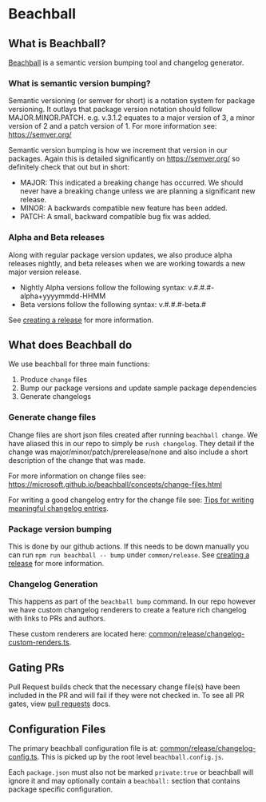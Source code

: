 # Beachball

## What is Beachball?

[Beachball](https://microsoft.github.io/beachball/) is a semantic version bumping tool and changelog generator.

### What is semantic version bumping?

Semantic versioning (or semver for short) is a notation system for package versioning. It outlays that package version notation should follow MAJOR.MINOR.PATCH. e.g. v.3.1.2 equates to a major version of 3, a minor version of 2 and a patch version of 1. For more information see: <https://semver.org/>

Semantic version bumping is how we increment that version in our packages. Again this is detailed significantly on <https://semver.org/> so definitely check that out but in short:

* MAJOR: This indicated a breaking change has occurred. We should never have a breaking change unless we are planning a significant new release.
* MINOR: A backwards compatible new feature has been added.
* PATCH: A small, backward compatible bug fix was added.

### Alpha and Beta releases

Along with regular package version updates, we also produce alpha releases nightly, and beta releases when we are working towards a new major version release.

* Nightly Alpha versions follow the following syntax: v.#.#.#-alpha+yyyymmdd-HHMM
* Beta versions follow the following syntax: v.#.#.#-beta.#

See [creating a release](./creating-a-release.md) for more information.

## What does Beachball do

We use beachball for three main functions:

1. Produce `change` files
1. Bump our package versions and update sample package dependencies
1. Generate changelogs

### Generate change files

Change files are short json files created after running `beachball change`. We have aliased this in our repo to simply be `rush changelog`. They detail if the change was major/minor/patch/prerelease/none and also include a short description of the change that was made.

For more information on change files see: <https://microsoft.github.io/beachball/concepts/change-files.html>

For writing a good changelog entry for the change file see: [Tips for writing meaningful changelog entries](../references/tips-for-writing-changelog-entries).

### Package version bumping

This is done by our github actions. If this needs to be down manually you can run `npm run beachball -- bump` under `common/release`.
See [creating a release](./creating-a-release.md) for more information.

### Changelog Generation

This happens as part of the `beachball bump` command. In our repo however we have custom changelog renderers to create a feature rich changelog with links to PRs and authors.

These custom renderers are located here: [common/release/changelog-custom-renders.ts](https://github.com/Azure/communication-ui-sdk/blob/main/common/release/changelog-custom-renders.ts).

## Gating PRs

Pull Request builds check that the necessary change file(s) have been included in the PR and will fail if they were not checked in.
To see all PR gates, view [pull requests](./pull-requests.md) docs.

## Configuration Files

The primary beachball configuration file is at: [common/release/changelog-config.ts](https://github.com/Azure/communication-ui-sdk/blob/main/common/release/changelog-config.ts). This is picked up by the root level `beachball.config.js`.

Each `package.json` must also not be marked `private:true` or beachball will ignore it and may optionally contain a `beachball:` section that contains package specific configuration.

